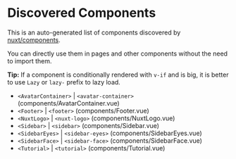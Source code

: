 # Discovered Components

This is an auto-generated list of components discovered by [nuxt/components](https://github.com/nuxt/components).

You can directly use them in pages and other components without the need to import them.

**Tip:** If a component is conditionally rendered with `v-if` and is big, it is better to use `Lazy` or `lazy-` prefix to lazy load.

- `<AvatarContainer>` | `<avatar-container>` (components/AvatarContainer.vue)
- `<Footer>` | `<footer>` (components/Footer.vue)
- `<NuxtLogo>` | `<nuxt-logo>` (components/NuxtLogo.vue)
- `<Sidebar>` | `<sidebar>` (components/Sidebar.vue)
- `<SidebarEyes>` | `<sidebar-eyes>` (components/SidebarEyes.vue)
- `<SidebarFace>` | `<sidebar-face>` (components/SidebarFace.vue)
- `<Tutorial>` | `<tutorial>` (components/Tutorial.vue)
